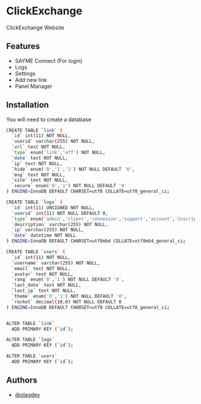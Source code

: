 # ClickExchange
ClickExchange Website

## Features

- SAYME Connect (For login)
- Logs
- Settings
- Add new link
- Panel Manager

## Installation

You will need to create a database

```bash
CREATE TABLE `link` (
  `id` int(11) NOT NULL,
  `userid` varchar(255) NOT NULL,
  `url` text NOT NULL,
  `type` enum('link','aff') NOT NULL,
  `date` text NOT NULL,
  `ip` text NOT NULL,
  `hide` enum('0','1','2') NOT NULL DEFAULT '0',
  `msg` text NOT NULL,
  `site` text NOT NULL,
  `secure` enum('0','1') NOT NULL DEFAULT '0'
) ENGINE=InnoDB DEFAULT CHARSET=utf8 COLLATE=utf8_general_ci;

CREATE TABLE `logs` (
  `id` int(11) UNSIGNED NOT NULL,
  `userid` int(11) NOT NULL DEFAULT 0,
  `type` enum('admin','client','connexion','support','account','inscription','deconnexion') NOT NULL,
  `description` varchar(255) NOT NULL,
  `ip` varchar(255) NOT NULL,
  `date` datetime NOT NULL
) ENGINE=InnoDB DEFAULT CHARSET=utf8mb4 COLLATE=utf8mb4_general_ci;

CREATE TABLE `users` (
  `id` int(11) NOT NULL,
  `username` varchar(255) NOT NULL,
  `email` text NOT NULL,
  `avatar` text NOT NULL,
  `rang` enum('0','1') NOT NULL DEFAULT '0',
  `last_date` text NOT NULL,
  `last_ip` text NOT NULL,
  `theme` enum('0','1') NOT NULL DEFAULT '0',
  `rocket` decimal(10,0) NOT NULL DEFAULT 0
) ENGINE=InnoDB DEFAULT CHARSET=utf8 COLLATE=utf8_general_ci;


ALTER TABLE `link`
  ADD PRIMARY KEY (`id`);

ALTER TABLE `logs`
  ADD PRIMARY KEY (`id`);

ALTER TABLE `users`
  ADD PRIMARY KEY (`id`);
```
## Authors

- [@olagdev](https://www.github.com/olagdev)
